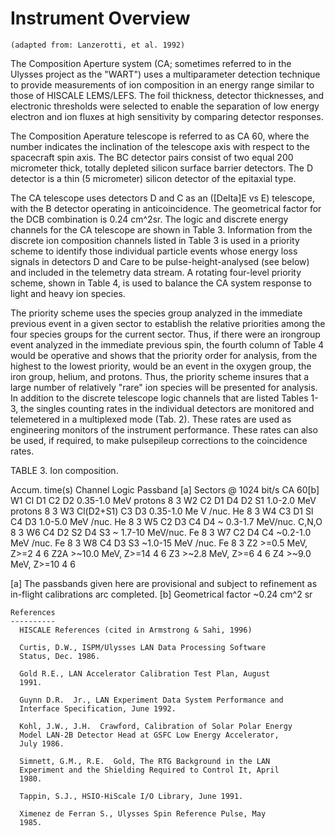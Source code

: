
 
 
  Instrument Overview
  ===================
    (adapted from: Lanzerotti, et al. 1992)
 
 The Composition Aperture system (CA; sometimes referred to 
 in the Ulysses project as the "WART") uses a multiparameter 
 detection technique to provide measurements of ion composition 
 in an energy range similar to those of HISCALE LEMS/LEFS. The 
 foil thickness, detector thicknesses, and electronic thresholds 
 were selected to enable the separation of low energy electron
 and ion fluxes at high sensitivity by comparing detector
 responses.
 
 The Composition Aperature telescope is referred to as CA 60, where
 the number indicates the inclination of the telescope axis
 with respect to the spacecraft spin axis.
 The BC detector pairs consist
 of two equal 200 micrometer thick, totally depleted silicon surface
 barrier detectors. The D detector is a thin (5 micrometer) silicon
 detector of the epitaxial type.

 The CA telescope uses detectors D and C as
 an ([Delta]E vs E) telescope, with the B detector operating
 in anticoincidence. The geometrical factor for the DCB
 combination is 0.24 cm^2sr. The logic and discrete energy
 channels for the CA telescope are shown in Table 3.
 Information from the discrete ion composition channels
 listed in Table 3 is used in a priority scheme to identify
 those individual particle events whose energy loss signals
 in detectors D and Care to be pulse-height-analysed (see
 below) and included in the telemetry data stream.
 A rotating four-level priority scheme, shown in Table
 4, is used to balance the CA system response to light and
 heavy ion species.

 The priority scheme uses the species group analyzed
 in the immediate previous event in a given sector to
 establish the relative priorities among the four species
 groups for the current sector. Thus, if there were an irongroup
 event analyzed in the immediate previous spin, the
 fourth column of Table 4 would be operative and shows
 that the priority order for analysis, from the highest to the
 lowest priority, would be an event in the oxygen group,
 the iron group, helium, and protons. Thus, the priority
 scheme insures that a large number of relatively "rare"
 ion species will be presented for analysis.
 In addition to the discrete telescope logic channels
 that are listed Tables 1-3, the singles counting rates in
 the individual detectors are monitored and telemetered
 in a multiplexed mode (Tab. 2). These rates are used
 as engineering monitors of the instrument performance.
 These rates can also be used, if required, to make pulsepileup
 corrections to the coincidence rates.
 
 TABLE 3. Ion composition.
 
 Accum. time(s)
 Channel      Logic                Passband [a]        Sectors   @ 1024 bit/s
 CA 60[b]   W1      Cl D1 C2 D2        0.35-1.0 MeV protons        8            3
 W2      C2 D1 D4 D2 S1     1.0-2.0 MeV protons         8            3
 W3      Cl(D2+S1) C3 D3    0.35-1.0 Me V /nuc. He      8            3
 W4      C3 D1 Sl C4 D3     1.0-5.0 MeV /nuc. He        8            3
 W5      C2 D3 C4 D4        ~ 0.3-1.7 MeV/nuc. C,N,O    8            3
 W6      C4 D2 S2 D4 S3     ~ 1.7-10 MeV/nuc. Fe        8            3
 W7      C2 D4 C4           ~0.2-1.0 MeV /nuc. Fe       8            3
 W8      C4 D3 S3           ~1.0-15 MeV /nuc. Fe        8            3
 Z2                         >=0.5 MeV, Z>=2             4            6
 Z2A                        >~10.0 MeV, Z>=14           4            6
 Z3                         >~2.8 MeV, Z>=6             4            6
 Z4                         >~9.0 MeV, Z>=10            4            6
 
 
 [a] The passbands given here are provisional and subject to refinement as in-flight 
 calibrations arc completed.
 [b] Geometrical factor ~0.24 cm^2 sr
 
 
    References
    ----------
      HISCALE References (cited in Armstrong & Sahi, 1996)
 
      Curtis, D.W., ISPM/Ulysses LAN Data Processing Software
      Status, Dec. 1986.
 
      Gold R.E., LAN Accelerator Calibration Test Plan, August
      1991.
 
      Guynn D.R.  Jr., LAN Experiment Data System Performance and
      Interface Specification, June 1992.
 
      Kohl, J.W., J.H.  Crawford, Calibration of Solar Polar Energy
      Model LAN-2B Detector Head at GSFC Low Energy Accelerator,
      July 1986.
 
      Simnett, G.M., R.E.  Gold, The RTG Background in the LAN
      Experiment and the Shielding Required to Control It, April
      1980.
 
      Tappin, S.J., HSIO-HiScale I/O Library, June 1991.
 
      Ximenez de Ferran S., Ulysses Spin Reference Pulse, May
      1985.
        